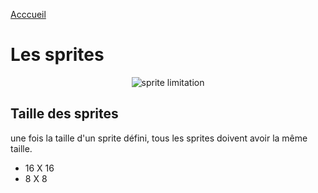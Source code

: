 [Acccueil](/)

# Les sprites
<center>

![sprite limitation](assets/limitation_sprite.gif)

</center>

## Taille des sprites

une fois la taille d'un sprite défini, tous les sprites doivent avoir la même taille. 

- 16 X 16 
- 8 X 8

